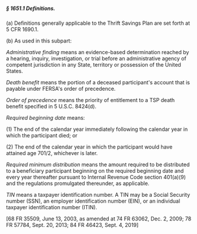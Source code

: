 ##### § 1651.1 Definitions. #####

(a) Definitions generally applicable to the Thrift Savings Plan are set forth at 5 CFR 1690.1.

(b) As used in this subpart:

*Administrative finding* means an evidence-based determination reached by a hearing, inquiry, investigation, or trial before an administrative agency of competent jurisdiction in any State, territory or possession of the United States.

*Death benefit* means the portion of a deceased participant's account that is payable under FERSA's order of precedence.

*Order of precedence* means the priority of entitlement to a TSP death benefit specified in 5 U.S.C. 8424(d).

*Required beginning date* means:

(1) The end of the calendar year immediately following the calendar year in which the participant died; or

(2) The end of the calendar year in which the participant would have attained age 701/2, whichever is later.

*Required minimum distribution* means the amount required to be distributed to a beneficiary participant beginning on the required beginning date and every year thereafter pursuant to Internal Revenue Code section 401(a)(9) and the regulations promulgated thereunder, as applicable.

*TIN* means a taxpayer identification number. A TIN may be a Social Security number (SSN), an employer identification number (EIN), or an individual taxpayer identification number (ITIN).

[68 FR 35509, June 13, 2003, as amended at 74 FR 63062, Dec. 2, 2009; 78 FR 57784, Sept. 20, 2013; 84 FR 46423, Sept. 4, 2019]